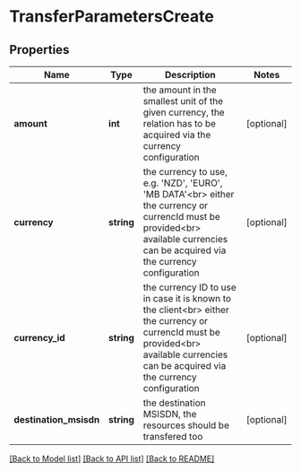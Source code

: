 # TransferParametersCreate

## Properties
Name | Type | Description | Notes
------------ | ------------- | ------------- | -------------
**amount** | **int** | the amount in the smallest unit of the given currency, the relation has to be acquired via the currency configuration | [optional] 
**currency** | **string** | the currency to use, e.g. &#39;NZD&#39;, &#39;EURO&#39;, &#39;MB DATA&#39;&lt;br&gt; either the currency or currencId must be provided&lt;br&gt; available currencies can be acquired via the currency configuration | [optional] 
**currency_id** | **string** | the currency ID to use in case it is known to the client&lt;br&gt; either the currency or currencId must be provided&lt;br&gt; available currencies can be acquired via the currency configuration | [optional] 
**destination_msisdn** | **string** | the destination MSISDN, the resources should be transfered too | [optional] 

[[Back to Model list]](../README.md#documentation-for-models) [[Back to API list]](../README.md#documentation-for-api-endpoints) [[Back to README]](../README.md)


